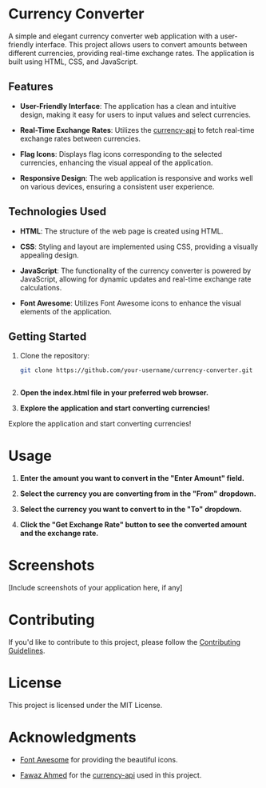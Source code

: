 # Currency Converter

A simple and elegant currency converter web application with a user-friendly interface. This project allows users to convert amounts between different currencies, providing real-time exchange rates. The application is built using HTML, CSS, and JavaScript.

## Features

- **User-Friendly Interface**: The application has a clean and intuitive design, making it easy for users to input values and select currencies.

- **Real-Time Exchange Rates**: Utilizes the [currency-api](https://github.com/fawazahmed0/currency-api) to fetch real-time exchange rates between currencies.

- **Flag Icons**: Displays flag icons corresponding to the selected currencies, enhancing the visual appeal of the application.

- **Responsive Design**: The web application is responsive and works well on various devices, ensuring a consistent user experience.

## Technologies Used

- **HTML**: The structure of the web page is created using HTML.

- **CSS**: Styling and layout are implemented using CSS, providing a visually appealing design.

- **JavaScript**: The functionality of the currency converter is powered by JavaScript, allowing for dynamic updates and real-time exchange rate calculations.

- **Font Awesome**: Utilizes Font Awesome icons to enhance the visual elements of the application.

## Getting Started

1. Clone the repository:

   ```bash
   git clone https://github.com/your-username/currency-converter.git

   

1. **Open the index.html file in your preferred web browser.**

2. **Explore the application and start converting currencies!**

Explore the application and start converting currencies!
# Usage

1. **Enter the amount you want to convert in the "Enter Amount" field.**

2. **Select the currency you are converting from in the "From" dropdown.**

3. **Select the currency you want to convert to in the "To" dropdown.**

4. **Click the "Get Exchange Rate" button to see the converted amount and the exchange rate.**

# Screenshots

[Include screenshots of your application here, if any]

# Contributing

If you'd like to contribute to this project, please follow the [Contributing Guidelines](CONTRIBUTING.md).

# License

This project is licensed under the MIT License.

# Acknowledgments

- [Font Awesome](https://fontawesome.com/) for providing the beautiful icons.

- [Fawaz Ahmed](https://github.com/fawazahmed0) for the [currency-api](https://github.com/fawazahmed0/currency-api) used in this project.

